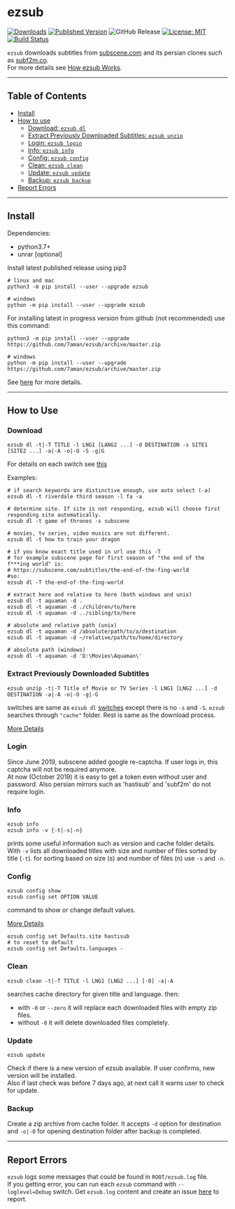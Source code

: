 # ezsub

[![Downloads](https://img.shields.io/pypi/dw/ezsub.svg)](https://pypi.org/project/ezsub/)
[![Published Version](https://img.shields.io/pypi/v/ezsub.svg)](https://pypi.org/project/ezsub/)
![GitHub Release](https://img.shields.io/github/release/7aman/ezsub.svg?label=repo%20version)
[![License: MIT](https://img.shields.io/github/license/7aman/ezsub.svg)](https://github.com/7aman/ezsub/blob/master/LICENSE)
[![Build Status](https://travis-ci.org/7aman/ezsub.svg?branch=master)](https://travis-ci.org/7aman/ezsub)

`ezsub` downloads subtitles from [subscene.com](https://subscene.com/) and its persian clones
such as [subf2m.co](https://subf2m.co/).  
For more details see [How ezsub Works](./wiki/How-ezsub-Works.md).

<hr/>

## Table of Contents

* [Install](#install)
* [How to use](#how-to-use)
  * [Download: `ezsub dl`](#download)
  * [Extract Previously Downloaded Subtitles: `ezsub unzip`](#extract-previously-downloaded-subtitles)
  * [Login: `ezsub login`](#login)
  * [Info: `ezsub info`](#info)
  * [Config: `ezsub config`](#config)
  * [Clean: `ezsub clean`](#Clean)
  * [Update: `ezsub update`](#Update)
  * [Backup: `ezsub backup`](#Backup)
* [Report Errors](#report-errors)

<hr/>

## Install

Dependencies:

* python3.7+
* unrar [optional]

Install latest published release using pip3

```shell
# linux and mac
python3 -m pip install --user --upgrade ezsub

# windows
python -m pip install --user --upgrade ezsub
```

For installing latest in progress version from github (not recommended) use this command:

```shell
python3 -m pip install --user --upgrade https://github.com/7aman/ezsub/archive/master.zip

# windows
python -m pip install --user --upgrade https://github.com/7aman/ezsub/archive/master.zip
```

See [here](./wiki/Install.md) for more details.

<hr/>

## How to Use

### Download

```shell
ezsub dl -t|-T TITLE -l LNG1 [LANG2 ...] -d DESTINATION -s SITE1 [SITE2 ...] -a|-A -o|-O -S -g|G
```

For details on each switch see [this](./wiki/Download.md#Switches)

Examples:

```shell
# if search keywords are distinctive enough, use auto select (-a)
ezsub dl -t riverdale third season -l fa -a

# determine site. If site is not responding, ezsub will choose first responding site automatically.
ezsub dl -t game of thrones -s subscene

# movies, tv series, video musics are not different.
ezsub dl -t how to train your dragon

# if you know exact title used in url use this -T
# for example subscene page for first season of "the end of the f***ing world" is:
# https://subscene.com/subtitles/the-end-of-the-fing-world
#so:
ezsub dl -T the-end-of-the-fing-world

# extract here and relative to here (both windows and unix)
ezsub dl -t aquaman -d .
ezsub dl -t aquaman -d ./children/to/here
ezsub dl -t aquaman -d ../sibling/to/here

# absolute and relative path (unix)
ezsub dl -t aquaman -d /absolute/path/to/a/destination
ezsub dl -t aquaman -d ~/relative/path/to/home/directory

# absolute path (windows)
ezsub dl -t aquaman -d 'D:\Movies\Aquaman\'
```

### Extract Previously Downloaded Subtitles

```shell
ezsub unzip -t|-T Title of Movie or TV Series -l LNG1 [LNG2 ...] -d DESTINATION -a|-A -o|-O -g|-G
```

switches are same as `ezsub dl` [switches](#download) except there is no `-s` and `-S`. `ezsub` searches through `"cache"` folder. Rest is same as the download process.

[More Details](./wiki/Unzip.md)

### Login

Since June 2019, subscene added google re-captcha. If user logs in, this captcha will not be required anymore.  
At now (October 2019) it is easy to get a token even without user and password. Also persian mirrors such as 'hastisub' and 'subf2m' do not require login.

### Info

```shell
ezsub info
ezsub info -v {-t|-s|-n}
```

prints some useful information such as version and cache folder details.  
With `-v` lists all downloaded titles with size and number of files sorted by title (`-t`). for sorting based on size (s) and number of files (n) use `-s` and `-n`.

### Config

```shell
ezsub config show
ezsub config set OPTION VALUE
```

command to show or change default values.

[More Details](./wiki/Config.md)

```shell
ezsub config set Defaults.site hastisub
# to reset to default
ezsub config set Defaults.languages -
```

### Clean

```shell
ezsub clean -t|-T TITLE -l LNG1 [LNG2 ...] [-0] -a|-A
```

searches cache directory for given title and language. then:

* with `-0` or `--zero` it will replace each downloaded files with empty zip files.
* without `-0` it will delete downloaded files completely.

### Update

```shell
ezsub update
```

Check if there is a new version of ezsub available. If user confirms, new version will be installed.  
Also if last check was before 7 days ago, at next call it warns user to check for update.

### Backup

Create a zip archive from cache folder. It accepts `-d` option for destination and `-o|-O` for opening destination folder after backup is completed.

<hr/>

## Report Errors

`ezsub` logs some messages that could be found in `ROOT/ezsub.log` file.  
If you getting error, you can run each `ezsub` command with `--loglevel=Debug` switch. Get `ezsub.log` content and create an issue [here](https://github.com/7aman/ezsub/issues) to report.
